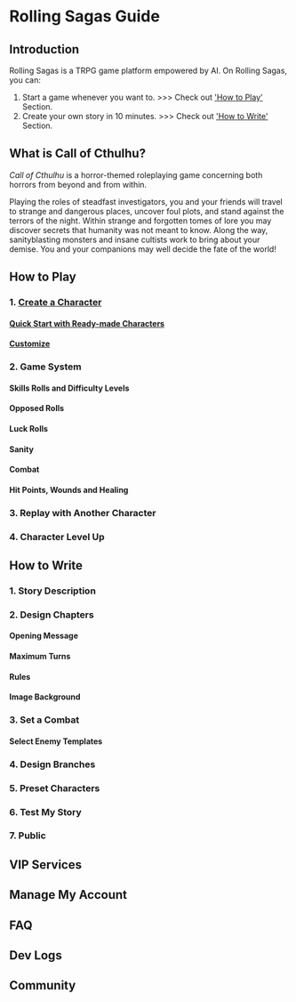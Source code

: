 # Rolling Sagas Guide
## Introduction
Rolling Sagas is a TRPG game platform empowered by AI. On Rolling Sagas, you can:
1. Start a game whenever you want to. >>> Check out ['How to Play'](#how-to-play) Section.
2. Create your own story in 10 minutes. >>> Check out ['How to Write'](#how-to-write) Section.
## What is Call of Cthulhu?
*Call of Cthulhu* is a horror-themed roleplaying game 
concerning both horrors from beyond and from within.

Playing the roles of steadfast investigators, you and your 
friends will travel to strange and dangerous places, uncover 
foul plots, and stand against the terrors of the night. Within 
strange and forgotten tomes of lore you may discover secrets 
that humanity was not meant to know. Along the way, sanityblasting monsters and insane cultists work to bring about 
your demise. You and your companions may well decide the 
fate of the world! 
## How to Play

### 1. [Create a Character](create_character.md#createcharacter)
#### [Quick Start with Ready-made Characters](create_character.md#quickstart)
#### [Customize](create_character.md#customizecharacter)

### 2. Game System
#### Skills Rolls and Difficulty Levels
#### Opposed Rolls
#### Luck Rolls
#### Sanity
#### Combat
#### Hit Points, Wounds and Healing

### 3. Replay with Another Character
### 4. Character Level Up

## How to Write
### 1. Story Description

### 2. Design Chapters
#### Opening Message
#### Maximum Turns
#### Rules
#### Image Background

### 3. Set a Combat
#### Select Enemy Templates

### 4. Design Branches
### 5. Preset Characters
### 6. Test My Story
### 7. Public

## VIP Services
## Manage My Account
## FAQ
## Dev Logs
## Community
